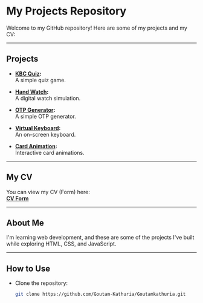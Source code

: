 # My Projects Repository

Welcome to my GitHub repository! Here are some of my projects and my CV:

---

## **Projects**

- **[KBC Quiz](https://goutam-kathuria.github.io/Goutamkathuria/quiz.html):**  
  A simple quiz game.

- **[Hand Watch](https://goutam-kathuria.github.io/Goutamkathuria/watch.html):**  
  A digital watch simulation.

- **[OTP Generator](https://goutam-kathuria.github.io/Goutamkathuria/otp.html):**  
  A simple OTP generator.

- **[Virtual Keyboard](https://goutam-kathuria.github.io/Goutamkathuria/keyboard.html):**  
  An on-screen keyboard.

- **[Card Animation](https://goutam-kathuria.github.io/Goutamkathuria/card.html):**  
  Interactive card animations.

---

## **My CV**
You can view my CV (Form) here:  
**[CV Form](https://goutam-kathuria.github.io/Goutamkathuria/form.html)**

---

## **About Me**

I'm learning web development, and these are some of the projects I've built while exploring HTML, CSS, and JavaScript.

---

## **How to Use**

- Clone the repository:  
  ```bash
  git clone https://github.com/Goutam-Kathuria/Goutamkathuria.git
